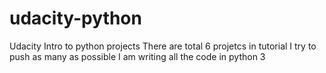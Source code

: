 # udacity-python
Udacity Intro to python projects
There are total 6 projetcs in tutorial
I try to push as many as possible
I am writing  all the code in python 3
